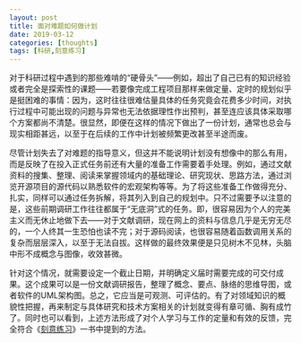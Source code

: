 ```yaml
---
layout: post
title: 面对难题如何做计划
date: 2019-03-12
categories: [thoughts]
tags: [科研,刻意练习]
---
```


对于科研过程中遇到的那些难啃的“硬骨头”——例如，超出了自己已有的知识经验或者完全是探索性的课题——若要像完成工程项目那样来做定量、定时的规划似乎是挺困难的事情：因为，这时往往很难估量具体的任务究竟会花费多少时间，对执行过程中可能出现的问题与异常也无法依据理性作出预判，甚至连应该具体采取哪个方案都尚不清楚。很显然，即便在这样的情况下做出了一份计划，通常也总会与现实相距甚远，以至于在后续的工作中计划被频繁更改甚至半途而废。

尽管计划失去了对难题的指导意义，但这并不能说明计划没有想像中的那么有用，而是反映了在投入正式任务前还有大量的准备工作需要着手处理。例如，通过文献资料的搜集、整理、阅读来掌握领域内的基础理论、研究现状、思路方法，通过浏览开源项目的源代码以熟悉软件的宏观架构等等。为了将这些准备工作做得充分、扎实，同样可以通过任务拆解，将其列入到自己的规划中。只不过需要予以注意的是，这些前期调研工作往往都属于“无底洞”式的任务。即，很容易因为个人的完美主义而无休止地做下去——对于文献调研，现在网上的资料与信息几乎是无穷无尽的，一个人终其一生恐怕也读不完；对于源码阅读，也很容易随着函数调用关系的复杂而层层深入，以至于无法自拔。这样做的最终效果便是只见树木不见林，头脑中形不成概念与图像，收效甚微。

针对这个情况，就需要设定一个截止日期，并明确定义届时需要完成的可交付成果。这个成果可以是一份文献调研报告，整理了概念、要点、脉络的思维导图，或者软件的UML架构图。总之，它应当是可观测、可评估的。有了对领域知识的概貌性把握，再来制定与具体研究和技术方案相关的计划就变得有章可循、胸有成竹了。同时也可以看到，上述方法形成了对个人学习与工作的定量和有效的反馈，完全符合《[刻意练习](https://book.douban.com/subject/26895993/)》一书中提到的方法。
